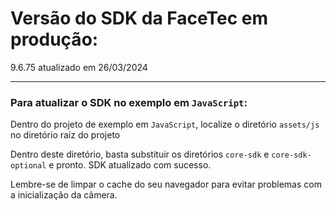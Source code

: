 # Versão do SDK da FaceTec em produção:

9.6.75 atualizado em 26/03/2024

---

### Para atualizar o SDK no exemplo em `JavaScript`:

Dentro do projeto de exemplo em `JavaScript`, localize o diretório `assets/js` no diretório raíz do projeto

Dentro deste diretório, basta substituir os diretórios `core-sdk` e `core-sdk-optional` e pronto. SDK atualizado com sucesso.

Lembre-se de limpar o cache do seu navegador para evitar problemas com a inicialização da câmera.
